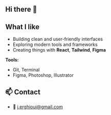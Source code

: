 ## Hi there 👋

## What I like
- Building clean and user-friendly interfaces
- Exploring modern tools and frameworks
- Creating things with **React**, **Tailwind**, **Figma**

**Tools:**
- Git, Terminal
- Figma, Photoshop, Illustrator

## 📫 Contact
- 📧 j.erghioui@gmail.com
